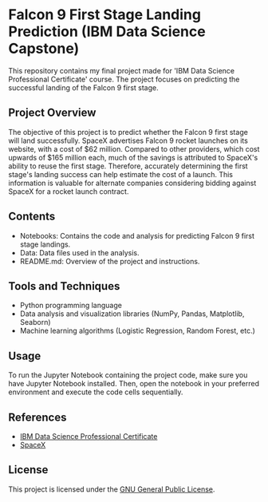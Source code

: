 # Falcon 9 First Stage Landing Prediction (IBM Data Science Capstone)

This repository contains my final project made for 'IBM Data Science Professional Certificate' course. The project focuses on predicting the successful landing of the Falcon 9 first stage.

## Project Overview

The objective of this project is to predict whether the Falcon 9 first stage will land successfully. SpaceX advertises Falcon 9 rocket launches on its website, with a cost of $62 million. Compared to other providers, which cost upwards of $165 million each, much of the savings is attributed to SpaceX's ability to reuse the first stage. Therefore, accurately determining the first stage's landing success can help estimate the cost of a launch. This information is valuable for alternate companies considering bidding against SpaceX for a rocket launch contract.

## Contents

- Notebooks: Contains the code and analysis for predicting Falcon 9 first stage landings.
- Data: Data files used in the analysis.
- README.md: Overview of the project and instructions.

## Tools and Techniques

- Python programming language
- Data analysis and visualization libraries (NumPy, Pandas, Matplotlib, Seaborn)
- Machine learning algorithms (Logistic Regression, Random Forest, etc.)

## Usage

To run the Jupyter Notebook containing the project code, make sure you have Jupyter Notebook installed. Then, open the notebook in your preferred environment and execute the code cells sequentially.

## References

- [IBM Data Science Professional Certificate](https://www.ibm.com/training/badge/data-science-professional-certificate)
- [SpaceX](https://www.spacex.com/)

## License

This project is licensed under the [GNU General Public License](LICENSE).
